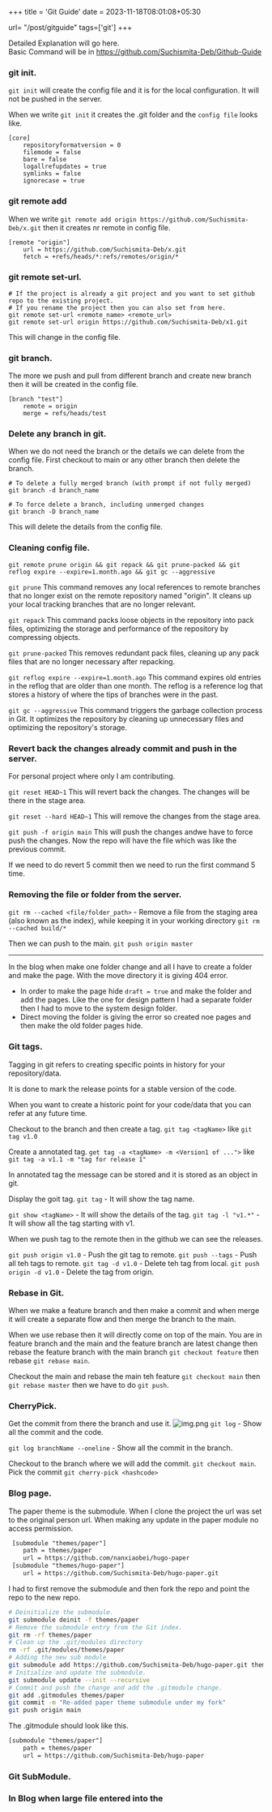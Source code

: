 +++
title = 'Git Guide'
date = 2023-11-18T08:01:08+05:30

url= "/post/gitguide"
tags=['git']
+++

Detailed Explanation will go here.<br/> Basic Command will be in https://github.com/Suchismita-Deb/Github-Guide

### git init.
`git init` will create the config file and it is for the local configuration. It will not be pushed in the server.

When we write `git init` it creates the .git folder and the `config file` looks like.
```shell
[core]
	repositoryformatversion = 0
	filemode = false
	bare = false
	logallrefupdates = true
	symlinks = false
	ignorecase = true
```
### git remote add
When we write `git remote add origin https://github.com/Suchismita-Deb/x.git` then it creates nr remote in config file.
```shell
[remote "origin"]
	url = https://github.com/Suchismita-Deb/x.git
	fetch = +refs/heads/*:refs/remotes/origin/*
```
### git remote set-url.
```shell
# If the project is already a git project and you want to set github repo to the existing project.
# If you rename the project then you can also set from here.
git remote set-url <remote_name> <remote_url>
git remote set-url origin https://github.com/Suchismita-Deb/x1.git
```
This will change in the config file.
### git branch.
The more we push and pull from different branch and create new branch then it will be created in the config file.

```shell
[branch "test"]
	remote = origin
	merge = refs/heads/test
```

### Delete any branch in git.
When we do not need the branch or the details we can delete from the config file.
First checkout to main or any other branch then delete the branch. 
```shell 
# To delete a fully merged branch (with prompt if not fully merged)
git branch -d branch_name

# To force delete a branch, including unmerged changes
git branch -D branch_name
```
This will delete the details from the config file.

### Cleaning config file.
```shell
git remote prune origin && git repack && git prune-packed && git reflog expire --expire=1.month.ago && git gc --aggressive
```

`git prune` This command removes any local references to remote branches that no longer exist on the remote repository named "origin". It cleans up your local tracking branches that are no longer relevant.

`git repack` This command packs loose objects in the repository into pack files, optimizing the storage and performance of the repository by compressing objects.

`git prune-packed` This removes redundant pack files, cleaning up any pack files that are no longer necessary after repacking.

`git reflog expire --expire=1.month.ago` This command expires old entries in the reflog that are older than one month. The reflog is a reference log that stores a history of where the tips of branches were in the past.

`git gc --aggressive` This command triggers the garbage collection process in Git. It optimizes the repository by cleaning up unnecessary files and optimizing the repository's storage.

### Revert back the changes already commit and push in the server.

For personal project where only I am contributing.

`git reset HEAD~1` This will revert back the changes. The changes will be there in the stage area.

`git reset --hard HEAD~1` This will remove the changes from the stage area.

`git push -f origin main` This will push the changes andwe have to force push the changes. Now the repo will have the file which was like the previous commit.

If we need to do revert 5 commit then we need to run the first command 5 time.


### Removing the file or folder from the server.
`git rm --cached <file/folder_path>` - Remove a file from the staging area (also known as the index), while keeping it in your working directory `git rm --cached build/*` 

Then we can push to the main. `git push origin master`


---
In the blog when make one folder change and all I have to create a folder and make the page. With the move directory it is giving 404 error.

- In order to make the page hide `draft = true` and make the folder and add the pages. Like the one for design pattern I had a separate folder then I had to move to the system design folder.
- Direct moving the folder is giving the error so created noe pages and then make the old folder pages hide.

### Git tags.
Tagging in git refers to creating specific points in history for your repository/data. 

It is done to mark the release points for a stable version of the code.

When you want to create a historic point for your code/data that you can refer at any future time.

Checkout to the branch and then create a tag.
`git tag <tagName>` like `git tag v1.0`

Create a annotated tag.
`get tag -a <tagName> -m <Version1 of ...">` like `git tag -a v1.1 -m "tag for release 1"`

In annotated tag the message can be stored and it is stored as an object in git.

Display the goit tag.
`git tag` - It will show the tag name.

`git show <tagName>` - It will show the details of the tag.
`git tag -l "v1.*"` - It will show all the tag starting with v1.

When we push tag to the remote then in the github we can see the releases. 

`git push origin v1.0` - Push the git tag to remote.
`git push --tags` - Push all teh tags to remote.
`git tag -d v1.0` - Delete teh tag from local.
`git push origin -d v1.0` - Delete the tag from origin.  

### Rebase in Git.
When we make a feature branch and then make a commit and when merge it will create a separate flow and then merge the branch to the main.

When we use rebase then it will directly come on top of the main.
You are in feature branch and the main and the feature branch are latest change then rebase the feature branch with the main branch `git checkout feature` then rebase `git rebase main`.

Checkout the main and rebase the main teh feature `git checkout main` then `git rebase master` then we have to do `git push`.



### CherryPick.

Get the commit from there the branch and use it.
![img.png](/images/git/img.png)
`git log` - Show all the commit and the code. 

`git log branchName --oneline` - Show all the commit in the branch.

Checkout to the branch where we will add the commit.
`git checkout main`. Pick the commit `git cherry-pick <hashcode>`



### Blog page.

The paper theme is the submodule. When I clone the project the url was set to the original person url. When making any update in the paper module no access permission.
```xml
 [submodule "themes/paper"]
 	path = themes/paper
 	url = https://github.com/nanxiaobei/hugo-paper
 [submodule "themes/hugo-paper"]
 	url = https://github.com/Suchismita-Deb/hugo-paper.git

```

I had to first remove the submodule and then fork the repo and point the repo to the new repo.
```bash
# Deinitialize the submodule.
git submodule deinit -f themes/paper
# Remove the submodule entry from the Git index.
git rm -rf themes/paper
# Clean up the .git/modules directory
rm -rf .git/modules/themes/paper
# Adding the new sub module 
git submodule add https://github.com/Suchismita-Deb/hugo-paper.git themes/paper
# Initialize and update the submodule.
git submodule update --init --recursive
# Commit and push the change and add the .gitmodule change.
git add .gitmodules themes/paper
git commit -m "Re-added paper theme submodule under my fork"
git push origin main
```


The .gitmodule should look like this.
```xml
[submodule "themes/paper"]
	path = themes/paper
	url = https://github.com/Suchismita-Deb/hugo-paper

```

### Git SubModule.


### In Blog when large file entered into the